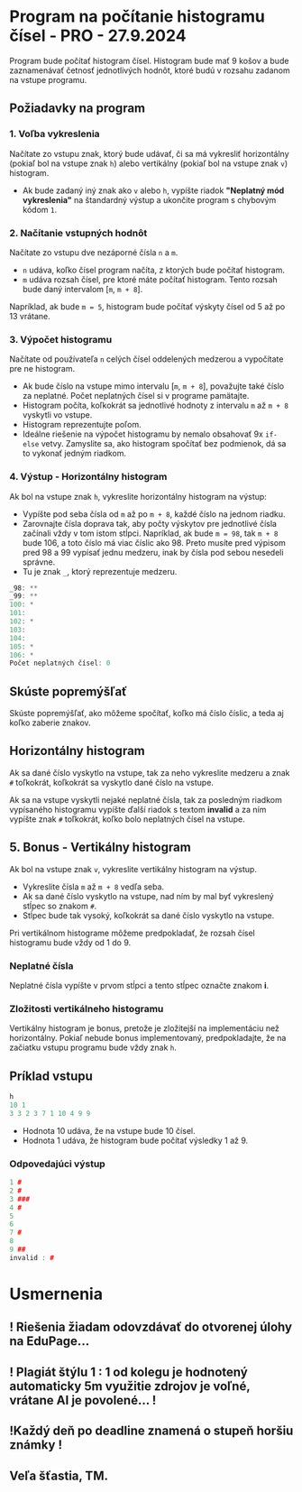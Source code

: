 # Program na počítanie histogramu čísel - PRO - 27.9.2024

Program bude počítať histogram čísel. Histogram bude mať 9 košov a bude zaznamenávať četnosť jednotlivých hodnôt, ktoré budú v rozsahu zadanom na vstupe programu.

## Požiadavky na program

### 1. Voľba vykreslenia
Načítate zo vstupu znak, ktorý bude udávať, či sa má vykresliť horizontálny (pokiaľ bol na vstupe znak `h`) alebo vertikálny (pokiaľ bol na vstupe znak `v`) histogram.

- Ak bude zadaný iný znak ako `v` alebo `h`, vypíšte riadok **"Neplatný mód vykreslenia"** na štandardný výstup a ukončite program s chybovým kódom `1`.

### 2. Načítanie vstupných hodnôt
Načítate zo vstupu dve nezáporné čísla `n` a `m`.

- `n` udáva, koľko čísel program načíta, z ktorých bude počítať histogram.
- `m` udáva rozsah čísel, pre ktoré máte počítať histogram. Tento rozsah bude daný intervalom \[`m`, `m + 8`\].

Napríklad, ak bude `m = 5`, histogram bude počítať výskyty čísel od 5 až po 13 vrátane.

### 3. Výpočet histogramu
Načítate od používateľa `n` celých čísel oddelených medzerou a vypočítate pre ne histogram.

- Ak bude číslo na vstupe mimo intervalu \[`m`, `m + 8`\], považujte také číslo za neplatné. Počet neplatných čísel si v programe pamätajte.
- Histogram počíta, koľkokrát sa jednotlivé hodnoty z intervalu `m` až `m + 8` vyskytli vo vstupe.
- Histogram reprezentujte poľom.
- Ideálne riešenie na výpočet histogramu by nemalo obsahovať 9x `if-else` vetvy. Zamyslite sa, ako histogram spočítať bez podmienok, dá sa to vykonať jedným riadkom.

### 4. Výstup - Horizontálny histogram
Ak bol na vstupe znak `h`, vykreslite horizontálny histogram na výstup:

- Vypíšte pod seba čísla od `m` až po `m + 8`, každé číslo na jednom riadku.
- Zarovnajte čísla doprava tak, aby počty výskytov pre jednotlivé čísla začínali vždy v tom istom stĺpci. Napríklad, ak bude `m = 98`, tak `m + 8` bude 106, a toto číslo má viac číslic ako 98. Preto musíte pred výpisom pred 98 a 99 vypísať jednu medzeru, inak by čísla pod sebou nesedeli správne.
- Tu je znak `_`, ktorý reprezentuje medzeru.

```cpp
_98: **
_99: **
100: *
101: 
102: *
103: 
104: 
105: *
106: *
Počet neplatných čísel: 0
```

## Skúste popremýšľať

Skúste popremýšľať, ako môžeme spočítať, koľko má číslo číslic, a teda aj koľko zaberie znakov.

## Horizontálny histogram

Ak sa dané číslo vyskytlo na vstupe, tak za neho vykreslite medzeru a znak `#` toľkokrát, koľkokrát sa vyskytlo dané číslo na vstupe.

Ak sa na vstupe vyskytli nejaké neplatné čísla, tak za posledným riadkom vypísaného histogramu vypíšte ďalší riadok s textom **invalid** a za ním vypíšte znak `#` toľkokrát, koľko bolo neplatných čísel na vstupe.

## 5. Bonus - Vertikálny histogram

Ak bol na vstupe znak `v`, vykreslite vertikálny histogram na výstup.

- Vykreslite čísla `m` až `m + 8` vedľa seba.
- Ak sa dané číslo vyskytlo na vstupe, nad ním by mal byť vykreslený stĺpec so znakom `#`.
- Stĺpec bude tak vysoký, koľkokrát sa dané číslo vyskytlo na vstupe.

Pri vertikálnom histograme môžeme predpokladať, že rozsah čísel histogramu bude vždy od 1 do 9.

### Neplatné čísla

Neplatné čísla vypíšte v prvom stĺpci a tento stĺpec označte znakom **i**.

### Zložitosti vertikálneho histogramu

Vertikálny histogram je bonus, pretože je zložitejší na implementáciu než horizontálny. Pokiaľ nebude bonus implementovaný, predpokladajte, že na začiatku vstupu programu bude vždy znak `h`.

## Príklad vstupu

```cpp
h
10 1
3 3 2 3 7 1 10 4 9 9 
```
- Hodnota 10 udáva, že na vstupe bude 10 čísel.
- Hodnota 1 udáva, že histogram bude počítať výsledky 1 až 9.

### Odpovedajúci výstup 

```cpp
1 #
2 #
3 ###
4 #
5
6
7 #
8
9 ##
invalid : #
```
# Usmernenia
## ! Riešenia žiadam odovzdávať do otvorenej úlohy na EduPage...
## ! Plagiát štýlu 1 : 1 od kolegu je hodnotený automaticky 5m využitie zdrojov je voľné, vrátane AI je povolené... ! 
## !Každý deň po deadline znamená o stupeň horšiu známky ! #
## Veľa šťastia, TM. 
